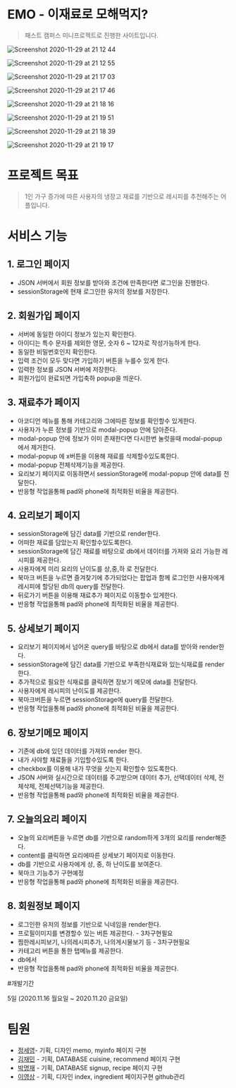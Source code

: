 # EMO - 이재료로 모해먹지?

> 패스트 캠퍼스 미니프로젝트로 진행한 사이트입니다.

![Screenshot 2020-11-29 at 21 12 44](https://user-images.githubusercontent.com/66991380/100541655-b8111380-3288-11eb-81d9-91cb6c3bed98.jpg)

![Screenshot 2020-11-29 at 21 12 55](https://user-images.githubusercontent.com/66991380/100541656-b9424080-3288-11eb-9ce8-0d4f499cfb83.jpg)

![Screenshot 2020-11-29 at 21 17 03](https://user-images.githubusercontent.com/66991380/100541659-b9424080-3288-11eb-94b5-7a4510b0313d.jpg)

![Screenshot 2020-11-29 at 21 17 46](https://user-images.githubusercontent.com/66991380/100541660-b9dad700-3288-11eb-9a0d-69320f4b1332.jpg)

![Screenshot 2020-11-29 at 21 18 16](https://user-images.githubusercontent.com/66991380/100541661-bb0c0400-3288-11eb-9cad-e8c9a3b30991.jpg)

![Screenshot 2020-11-29 at 21 19 51](https://user-images.githubusercontent.com/66991380/100541663-bba49a80-3288-11eb-9764-ae316c413f63.jpg)

![Screenshot 2020-11-29 at 21 18 39](https://user-images.githubusercontent.com/66991380/100541664-bc3d3100-3288-11eb-9961-df7e27ed7473.jpg)

![Screenshot 2020-11-29 at 21 19 17](https://user-images.githubusercontent.com/66991380/100541665-bcd5c780-3288-11eb-8a46-28b9604b3d93.jpg)

# 프로젝트 목표

> 1인 가구 증가에 따른 사용자의 냉장고 재료를 기반으로 레시피를 추천해주는 어플입니다.

# 서비스 기능

## 1. 로그인 페이지

- JSON 서버에서 회원 정보를 받아와 조건에 만족한다면 로그인을 진행한다.
- sessionStorage에 현재 로그인한 유저의 정보를 저장한다.

## 2. 회원가입 페이지

- 서버에 동일한 아이디 정보가 있는지 확인한다.
- 아이디는 특수 문자를 제외한 영문, 숫자 6 ~ 12자로 작성가능하게 한다.
- 동일한 비밀번호인지 확인한다.
- 입력 조건이 모두 맞다면 가입하기 버튼을 누를수 있게 한다.
- 입력한 정보를 JSON 서버에 저장한다.
- 회원가입이 완료되면 가입축하 popup을 띄운다.

## 3. 재료추가 페이지

- 아코디언 메뉴를 통해 카테고리와 그에따른 정보를 확인할수 있게한다.
- 사용자가 누른 정보를 기반으로 modal-popup 안에 담아준다.
- modal-popup 안에 정보가 이미 존재한다면 다시한번 눌럿을때 modal-popup 에서 제거한다.
- modal-popup 에 x버튼을 이용해 재료를 삭제할수있도록한다.
- modal-popup 전체삭제기능을 제공한다.
- 요리보기 페이지로 이동하면서 sessionStorage에 modal-popup 안에 data를 전달한다.
- 반응형 작업을통해 pad와 phone에 최적화된 비율을 제공한다.

## 4. 요리보기 페이지

- sessionStorage에 담긴 data를 기반으로 render한다.
- 어떠한 재료를 담았는지 확인할수있도록한다.
- sessionStorage에 담긴 재료를 바탕으로 db에서 데이터를 가져와 요리 가능한 레시피를 제공한다.
- 사용자에게 미리 요리의 난이도를 상,중,하 로 전달한다.
- 북마크 버튼을 누르면 즐겨찾기에 추가되었다는 팝업과 함께 로그인한 사용자에게 레시피에 할당된 db의 query를 전달한다.
- 뒤로가기 버튼을 이용해 재료추가 페이지로 이동할수 있게한다.
- 반응형 작업을통해 pad와 phone에 최적화된 비율을 제공한다.

## 5. 상세보기 페이지

- 요리보기 페이지에서 넘어온 query를 바탕으로 db에서 data를 받아와 render한다.
- sessionStorage에 담긴 data를 기반으로 부족한식재료와 있는식재료를 render한다.
- 추가적으로 필요한 식재료를 클릭하면 장보기 메모에 data를 전달한다.
- 사용자에게 레시피의 난이도를 제공한다.
- 북마크버튼을 누르면 sessionStorage에 query를 전달한다.
- 반응형 작업을통해 pad와 phone에 최적화된 비율을 제공한다.

## 6. 장보기메모 페이지

- 기존에 db에 있던 데이터를 가져와 render 한다.
- 내가 사야할 재료들을 기입할수있도록 한다.
- checkbox를 이용해 내가 무엇을 삿는지 확인할수 있도록한다.
- JSON 서버와 실시간으로 데이터를 주고받으며 데이터 추가, 선택데이터 삭제, 전체삭제, 전체선택기능을 제공한다.
- 반응형 작업을통해 pad와 phone에 최적화된 비율을 제공한다.

## 7. 오늘의요리 페이지

- 오늘의 요리버튼을 누르면 db를 기반으로 random하게 3개의 요리를 render해준다.
- content를 클릭하면 요리에따른 상세보기 페이지로 이동한다.
- db를 기반으로 사용자에게 상, 중, 하 난이도를 보여준다.
- 북마크 기능추가 구현예정
- 반응형 작업을통해 pad와 phone에 최적화된 비율을 제공한다.

## 8. 회원정보 페이지

- 로그인한 유저의 정보를 기반으로 닉네임을 render한다.
- 프로필이미지를 변경할수 있는 버튼 제공한다. - 3차구현필요
- 찜한레시피보기, 나의레시피추가, 나의게시물보기 등 - 3차구현필요
- 카테고리 버튼을 통한 탭메뉴를 제공한다.
- db에서
- 반응형 작업을통해 pad와 phone에 최적화된 비율을 제공한다.

#개발기간

5일 (2020.11.16 월요일 ~ 2020.11.20 금요일)

# 팀원

- [정세영](https://github.com/Jeong-seyoung)- 기획, 디자인 memo, myinfo 페이지 구현
- [김재민](https://github.com/Kim-Jaemin420) - 기획, DATABASE cuisine, recommend 페이지 구현
- [박명재](https://github.com/park-moen) - 기획, DATABASE signup, recipe 페이지 구현
- [이영상](https://github.com/dunamisyoung) - 기획, 디자인 index, ingredient 페이지구현 github관리
